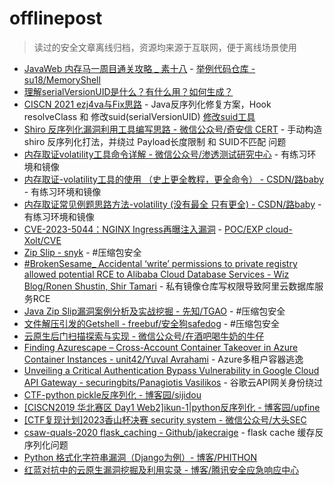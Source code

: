 # offlinepost
> 读过的安全文章离线归档，资源均来源于互联网，便于离线场景使用

+ [JavaWeb 内存马一周目通关攻略 _ 素十八](https://su18.org/post/memory-shell/) - [举例代码仓库 - su18/MemoryShell](https://github.com/su18/MemoryShell)
+ [理解serialVersionUID是什么？有什么用？如何生成？](https://www.cnblogs.com/xuxinstyle/p/11394358.html)
+ [CISCN 2021 ezj4va与Fix思路](https://www.anquanke.com/post/id/249651#h2-0) - Java反序列化修复方案，Hook resolveClass 和 修改suid(serialVersionUID) [修改suid工具](https://github.com/GraxCode/JByteMod-Beta)
+ [Shiro 反序列化漏洞利用工具编写思路 - 微信公众号/奇安信 CERT](https://mp.weixin.qq.com/s/WDmj4-2lB-hlf_Fm_wDiOg) - 手动构造 shiro 反序列化打法，并绕过 Payload长度限制 和 SUID不匹配 问题
+ [内存取证volatility工具命令详解 - 微信公众号/渗透测试研究中心](https://mp.weixin.qq.com/s/70iCvw_5RExux2Kpk__SAQ) - 有练习环境和镜像
+ [内存取证-volatility工具的使用 （史上更全教程，更全命令） - CSDN/路baby](https://blog.csdn.net/m0_68012373/article/details/127419463) - 有练习环境和镜像
+ [内存取证常见例题思路方法-volatility (没有最全 只有更全) - CSDN/路baby](https://blog.csdn.net/m0_68012373/article/details/129038773) - 有练习环境和镜像
+ [CVE-2023-5044：NGINX Ingress再曝注入漏洞](https://mp.weixin.qq.com/s/a_87y1LByZfiAlJzJlEtJw) - [POC/EXP cloud-Xolt/CVE](https://github.com/cloud-Xolt/CVE)
+ [Zip Slip - snyk](https://res.cloudinary.com/snyk/image/upload/v1528192501/zip-slip-vulnerability/technical-whitepaper.pdf) - #压缩包安全
+ [#BrokenSesame_ Accidental ‘write’ permissions to private registry allowed potential RCE to Alibaba Cloud Database Services - Wiz Blog/Ronen Shustin, Shir Tamari](https://www.wiz.io/blog/brokensesame-accidental-write-permissions-to-private-registry-allowed-potential-r) - 私有镜像仓库写权限导致阿里云数据库服务RCE
+ [Java Zip Slip漏洞案例分析及实战挖掘 - 先知/TGAO](http://xz.aliyun.com/t/12081) - #压缩包安全
+ [文件解压引发的Getshell - freebuf/安全狗safedog](https://www.freebuf.com/articles/others-articles/229928.html) - #压缩包安全
+ [云原生后门扫描探索与实现 - 微信公众号/在酒吧喝牛奶的牛仔](https://mp.weixin.qq.com/s/jxDPMYXQMMHcEf2Gf5o62Q)
+ [Finding Azurescape – Cross-Account Container Takeover in Azure Container Instances - unit42/Yuval Avrahami](https://unit42.paloaltonetworks.com/azure-container-instances/) - Azure多租户容器逃逸
+ [Unveiling a Critical Authentication Bypass Vulnerability in Google Cloud API Gateway - securingbits/Panagiotis Vasilikos](https://securingbits.com/bypassing-google-cloud-api-gateway) - 谷歌云API网关身份绕过
+ [CTF-python pickle反序列化 - 博客园/sijidou](https://www.cnblogs.com/sijidou/p/16305695.html)
+ [[CISCN2019 华北赛区 Day1 Web2]ikun-1|python反序列化 - 博客园/upfine](https://www.cnblogs.com/upfine/p/16638147.html)
+ [[CTF复现计划]2023香山杯决赛 security system - 微信公众号/大头SEC](https://mp.weixin.qq.com/s/nlTfCG6-9JAUT1ESMdH3Zg)
+ [csaw-quals-2020 flask_caching - Github/jakecraige](https://github.com/jakecraige/ctf/tree/master/csaw-quals-2020/flask_caching) - flask cache 缓存反序列化问题
+ [Python 格式化字符串漏洞（Django为例）- 博客/PHITHON](https://www.leavesongs.com/PENETRATION/python-string-format-vulnerability.html)
+ [红蓝对抗中的云原生漏洞挖掘及利用实录 - 博客/腾讯安全应急响应中心](https://security.tencent.com/index.php/blog/msg/183)
